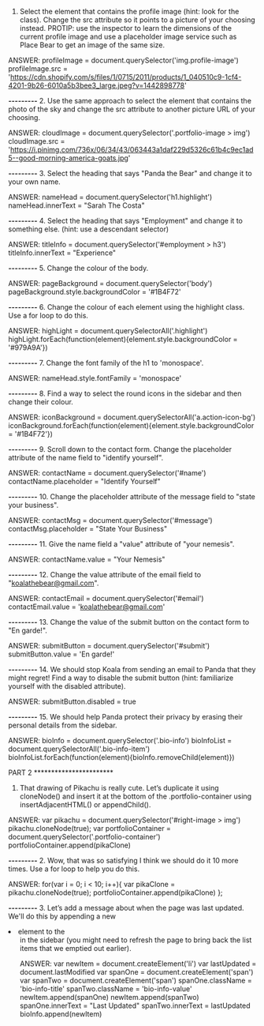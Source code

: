1. Select the element that contains the profile image (hint: look for the class). Change the src attribute so it points to a picture of your choosing instead.
PROTIP: use the inspector to learn the dimensions of the current profile image and use a placeholder image service such as Place Bear to get an image of the same size.

ANSWER:
profileImage = document.querySelector('img.profile-image')
profileImage.src = 'https://cdn.shopify.com/s/files/1/0715/2011/products/1_040510c9-1cf4-4201-9b26-6010a5b3bee3_large.jpeg?v=1442898778'

*********---------*********
2. Use the same approach to select the element that contains the photo of the sky and change the src attribute to another picture URL of your choosing.

ANSWER:
cloudImage = document.querySelector('.portfolio-image > img')
cloudImage.src = 'https://i.pinimg.com/736x/06/34/43/063443a1daf229d5326c61b4c9ec1ad5--good-morning-america-goats.jpg'

*********---------*********
3. Select the heading that says "Panda the Bear" and change it to your own name.

ANSWER:
nameHead = document.querySelector('h1.highlight')
nameHead.innerText = "Sarah The Costa"

*********---------*********
4. Select the heading that says "Employment" and change it to something else. (hint: use a descendant selector)

ANSWER:
titleInfo = document.querySelector('#employment > h3')
titleInfo.innerText = "Experience"

*********---------*********
5. Change the colour of the body.

ANSWER:
pageBackground = document.querySelector('body')
pageBackground.style.backgroundColor = '#1B4F72'

*********---------*********
6. Change the colour of each element using the highlight class. Use a for loop to do this.

ANSWER:
highLight = document.querySelectorAll('.highlight')
highLight.forEach(function(element){element.style.backgroundColor = '#979A9A'})

*********---------*********
7. Change the font family of the h1 to 'monospace'.

ANSWER:
nameHead.style.fontFamily = 'monospace'

*********---------*********
8. Find a way to select the round icons in the sidebar and then change their colour.

ANSWER:
iconBackground = document.querySelectorAll('a.action-icon-bg')
iconBackground.forEach(function(element){element.style.backgroundColor = '#1B4F72'})

*********---------*********
9. Scroll down to the contact form. Change the placeholder attribute of the name field to "identify yourself".

ANSWER:
contactName = document.querySelector('#name')
contactName.placeholder = "Identify Yourself"

*********---------*********
10. Change the placeholder attribute of the message field to "state your business".

ANSWER:
contactMsg = document.querySelector('#message')
contactMsg.placeholder = "State Your Business"

*********---------*********
11. Give the name field a "value" attribute of "your nemesis".

ANSWER:
contactName.value = "Your Nemesis"

*********---------*********
12. Change the value attribute of the email field to "koalathebear@gmail.com".

ANSWER:
contactEmail = document.querySelector('#email')
contactEmail.value = 'koalathebear@gmail.com'

*********---------*********
13. Change the value of the submit button on the contact form to "En garde!".

ANSWER:
submitButton = document.querySelector('#submit')
submitButton.value = 'En garde!'

*********---------*********
14. We should stop Koala from sending an email to Panda that they might regret! Find a way to disable the submit button (hint: familiarize yourself with the disabled attribute).

ANSWER:
submitButton.disabled = true

*********---------*********
15. We should help Panda protect their privacy by erasing their personal details from the sidebar.

ANSWER:
bioInfo = document.querySelector('.bio-info')
bioInfoList = document.querySelectorAll('.bio-info-item')
bioInfoList.forEach(function(element){bioInfo.removeChild(element)})



PART 2 ***********************
1. That drawing of Pikachu is really cute. Let’s duplicate it using cloneNode() and insert it at the bottom of the .portfolio-container using insertAdjacentHTML() or appendChild().

ANSWER:
var pikachu = document.querySelector('#right-image > img')
pikachu.cloneNode(true);
var portfolioContainer = document.querySelector('.portfolio-container')
portfolioContainer.append(pikaClone)

*********---------*********
2. Wow, that was so satisfying I think we should do it 10 more times. Use a for loop to help you do this.

ANSWER:
for(var i = 0; i < 10; i++){ var pikaClone = pikachu.cloneNode(true); portfolioContainer.append(pikaClone) };

*********---------*********
3. Let’s add a message about when the page was last updated. We'll do this by appending a new <li> element to the <ul> in the sidebar (you might need to refresh the page to bring back the list items that we emptied out earlier).

ANSWER:
var newItem = document.createElement('li')
var lastUpdated = document.lastModified
var spanOne = document.createElement('span')
var spanTwo = document.createElement('span')
spanOne.className = 'bio-info-title'
spanTwo.className = 'bio-info-value'
newItem.append(spanOne)
newItem.append(spanTwo)
spanOne.innerText = "Last Updated"
spanTwo.innerText = lastUpdated
bioInfo.append(newItem)
